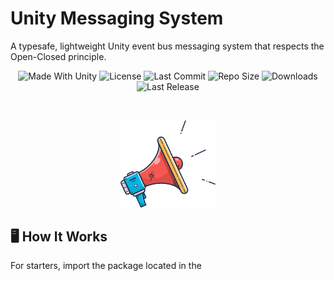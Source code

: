 # Unity Messaging System
A typesafe, lightweight Unity event bus messaging system that respects the Open-Closed principle.

<p align="center">
  <a>
    <img alt="Made With Unity" src="https://img.shields.io/badge/made%20with-Unity-57b9d3.svg?logo=Unity">
  </a>
  <a>
    <img alt="License" src="https://img.shields.io/github/license/JoanStinson/UnityMessagingSystem?logo=github">
  </a>
  <a>
    <img alt="Last Commit" src="https://img.shields.io/github/last-commit/JoanStinson/UnityMessagingSystem?logo=Mapbox&color=orange">
  </a>
  <a>
    <img alt="Repo Size" src="https://img.shields.io/github/repo-size/JoanStinson/UnityMessagingSystem?logo=VirtualBox">
  </a>
  <a>
    <img alt="Downloads" src="https://img.shields.io/github/downloads/JoanStinson/UnityMessagingSystem/total?color=brightgreen">
  </a>
  <a>
    <img alt="Last Release" src="https://img.shields.io/github/v/release/JoanStinson/UnityMessagingSystem?include_prereleases&logo=Dropbox&color=yellow">
  </a>
</p>

<br>
<p align="center">
  <img src="https://github.com/JoanStinson/UnityMessagingSystem/blob/main/megaphone.PNG" width="30%" height="30%">
</p>

## 🖥️ How It Works
For starters, import the package located in the
